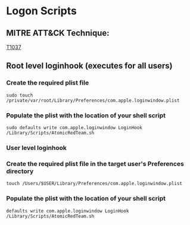 # Logon Scripts

## MITRE ATT&CK Technique:
[T1037](https://attack.mitre.org/wiki/Technique/T1037)


## Root level loginhook (executes for all users)

### Create the required plist file

    sudo touch /private/var/root/Library/Preferences/com.apple.loginwindow.plist

### Populate the plist with the location of your shell script

    sudo defaults write com.apple.loginwindow LoginHook /Library/Scripts/AtomicRedTeam.sh

### User level loginhook

### Create the required plist file in the target user's Preferences directory

	touch /Users/$USER/Library/Preferences/com.apple.loginwindow.plist

### Populate the plist with the location of your shell script

	defaults write com.apple.loginwindow LoginHook /Library/Scripts/AtomicRedTeam.sh
